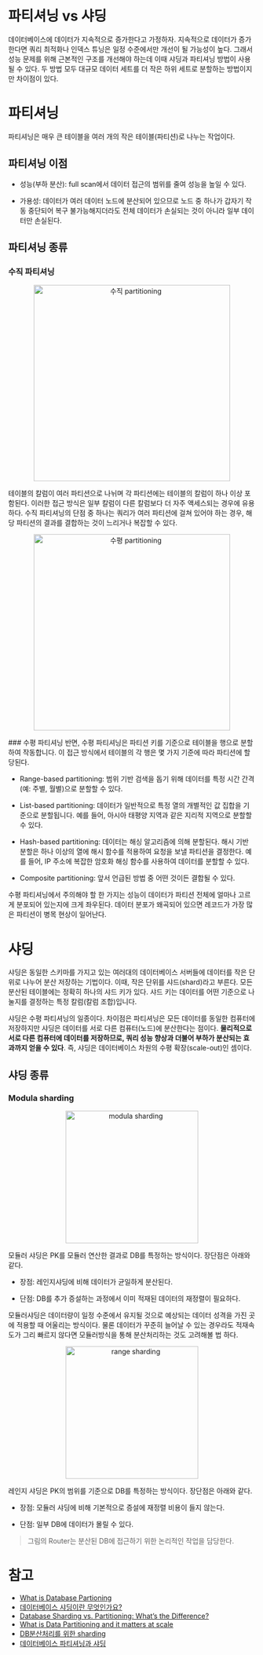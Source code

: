 # 파티셔닝 vs 샤딩
데이터베이스에 데이터가 지속적으로 증가한다고 가정하자. 지속적으로 데이터가 증가한다면 쿼리 최적화나 인덱스 튜닝은 일정 수준에서만 개선이 될 가능성이 높다. 그래서 성능 문제를 위해 근본적인 구조를 개선해야 하는데 이때 샤딩과 파티셔닝 방법이 사용될 수 있다. 두 방법 모두 대규모 데이터 세트를 더 작은 하위 세트로 분할하는 방법이지만 차이점이 있다.

# 파티셔닝
파티셔닝은 매우 큰 테이블을 여러 개의 작은 테이블(파티션)로 나누는 작업이다.

## 파티셔닝 이점
- 성능(부하 분산): full scan에서 데이터 접근의 범위를 줄여 성능을 높일 수 있다.

- 가용성: 데이터가 여러 데이터 노드에 분산되어 있으므로 노드 중 하나가 갑자기 작동 중단되어 복구 불가능해지더라도 전체 데이터가 손실되는 것이 아니라 일부 데이터만 손실된다.

## 파티셔닝 종류

### 수직 파티셔닝

<p align="center"><img width="400" alt="수직 partitioning" src="https://github.com/user-attachments/assets/91355d26-ae31-4541-87a0-a627ca7e4b8f"></p>
테이블의 칼럼이 여러 파티션으로 나뉘며 각 파티션에는 테이블의 칼럼이 하나 이상 포함된다. 이러한 접근 방식은 일부 칼럼이 다른 칼럼보다 더 자주 액세스되는 경우에 유용하다. 수직 파티셔닝의 단점 중 하나는 쿼리가 여러 파티션에 걸쳐 있어야 하는 경우, 해당 파티션의 결과를 결합하는 것이 느리거나 복잡할 수 있다.


<p align="center"><img width="400" alt="수평 partitioning" src="https://github.com/user-attachments/assets/89fd7e95-51e6-4be1-bd5e-f1d15498a9d4"></p>
### 수평 파티셔닝
반면, 수평 파티셔닝은 파티션 키를 기준으로 테이블을 행으로 분할하여 작동합니다. 이 접근 방식에서 테이블의 각 행은 몇 가지 기준에 따라 파티션에 할당된다.

- Range-based partitioning: 범위 기반 검색을 돕기 위해 데이터를 특정 시간 간격(예: 주별, 월별)으로 분할할 수 있다.

- List-based partitioning: 데이터가 일반적으로 특정 열의 개별적인 값 집합을 기준으로 분할됩니다. 예를 들어, 아시아 태평양 지역과 같은 지리적 지역으로 분할할 수 있다.

- Hash-based partitioning: 데이터는 해싱 알고리즘에 의해 분할된다. 해시 기반 분할은 하나 이상의 열에 해시 함수를 적용하여 요청을 보낼 파티션을 결정한다. 예를 들어, IP 주소에 복잡한 암호화 해싱 함수를 사용하여 데이터를 분할할 수 있다.

- Composite partitioning: 앞서 언급된 방법 중 어떤 것이든 결합될 수 있다.

수평 파티셔닝에서 주의해야 할 한 가지는 성능이 데이터가 파티션 전체에 얼마나 고르게 분포되어 있는지에 크게 좌우된다. 데이터 분포가 왜곡되어 있으면 레코드가 가장 많은 파티션이 병목 현상이 일어난다.

# 샤딩
샤딩은 동일한 스키마를 가지고 있는 여러대의 데이터베이스 서버들에 데이터를 작은 단위로 나누어 분산 저장하는 기법이다. 이때, 작은 단위를 샤드(shard)라고 부른다. 모든 분산된 테이블에는 정확히 하나의 샤드 키가 있다. 샤드 키는 데이터를 어떤 기준으로 나눌지를 결정하는 특정 칼럼(칼럼 조합)입니다.

샤딩은 수평 파티셔닝의 일종이다. 차이점은 파티셔닝은 모든 데이터를 동일한 컴퓨터에 저장하지만 샤딩은 데이터를 서로 다른 컴퓨터(노드)에 분산한다는 점이다. **물리적으로 서로 다른 컴퓨터에 데이터를 저장하므로, 쿼리 성능 향상과 더불어 부하가 분산되는 효과까지 얻을 수 있다**. 즉, 샤딩은 데이터베이스 차원의 수평 확장(scale-out)인 셈이다.

## 샤딩 종류
### Modula sharding
<p align="center"><img width="270" alt="modula sharding" src="https://github.com/user-attachments/assets/0f74ee81-a5aa-4e89-a04b-dc1fa9da6c39"></p>
모듈러 샤딩은 PK를 모듈러 연산한 결과로 DB를 특정하는 방식이다. 장단점은 아래와 같다.

- 장점: 레인지샤딩에 비해 데이터가 균일하게 분산된다.

- 단점: DB를 추가 증설하는 과정에서 이미 적재된 데이터의 재정렬이 필요하다.
  
모듈러샤딩은 데이터량이 일정 수준에서 유지될 것으로 예상되는 데이터 성격을 가진 곳에 적용할 때 어울리는 방식이다. 물론 데이터가 꾸준히 늘어날 수 있는 경우라도 적재속도가 그리 빠르지 않다면 모듈러방식을 통해 분산처리하는 것도 고려해볼 법 하다.


<p align="center"><img width="270" alt="range sharding" src="https://github.com/user-attachments/assets/b3a111a0-faa0-46d7-9110-9e5afe7c41de"></p>
레인지 샤딩은 PK의 범위를 기준으로 DB를 특정하는 방식이다. 장단점은 아래와 같다.

- 장점: 모듈러 샤딩에 비해 기본적으로 증설에 재정렬 비용이 들지 않는다.

- 단점: 일부 DB에 데이터가 몰릴 수 있다.

> 그림의 Router는 분산된 DB에 접근하기 위한 논리적인 작업을 담당한다.


# 참고
- [What is Database Partioning](https://questdb.io/glossary/database-partitioning/)
- [데이터베이스 샤딩이란 무엇인가요?](https://aws.amazon.com/ko/what-is/database-sharding/)
- [Database Sharding vs. Partitioning: What’s the Difference?](https://www.singlestore.com/blog/database-sharding-vs-partitioning-whats-the-difference/)
- [What is Data Partitioning and it matters at scale](https://arpitbhayani.me/blogs/data-partitioning/)
- [DB분산처리를 위한 sharding](https://techblog.woowahan.com/2687/)
- [데이터베이스 파티셔닝과 샤딩](https://hudi.blog/db-partitioning-and-sharding/)